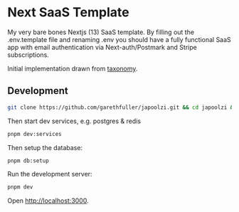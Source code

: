 # Next SaaS Template

My very bare bones Nextjs (13) SaaS template. By filling out the .env.template
file and renaming .env you should have a fully functional SaaS app with email
authentication via Next-auth/Postmark and Stripe subscriptions.

Initial implementation drawn from
[taxonomy](https://github.com/shadcn/taxonomy).

## Development

```bash
git clone https://github.com/garethfuller/japoolzi.git && cd japoolzi && pnpm install
```

Then start dev services, e.g. postgres & redis

```bash
pnpm dev:services
```

Then setup the database:

```bash
pnpm db:setup
```

Run the development server:

```bash
pnpm dev
```

Open [http://localhost:3000](http://localhost:3000).
